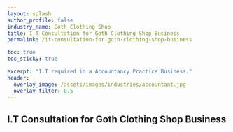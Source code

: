 ```yaml
---
layout: splash 
author_profile: false 
industry_name: Goth Clothing Shop
title: I.T Consultation for Goth Clothing Shop Business
permalink: /it-consultation-for-goth-clothing-shop-business

toc: true
toc_sticky: true

excerpt: "I.T required in a Accountancy Practice Business."
header:
  overlay_image: /assets/images/industries/accountant.jpg
  overlay_filter: 0.5 
---
```


## I.T Consultation for Goth Clothing Shop Business